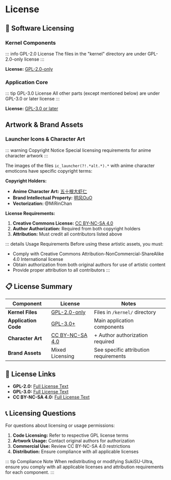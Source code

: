 # License

## 📄 Software Licensing

### Kernel Components

::: info GPL-2.0 License The files in the "kernel" directory are under
GPL-2.0-only license :::

**License:**
[GPL-2.0-only](https://www.gnu.org/licenses/old-licenses/gpl-2.0.en.html)

### Application Core

::: tip GPL-3.0 License All other parts (except mentioned below) are under
GPL-3.0 or later license :::

**License:** [GPL-3.0 or later](https://www.gnu.org/licenses/gpl-3.0.html)

## Artwork & Brand Assets

### Launcher Icons & Character Art

::: warning Copyright Notice Special licensing requirements for anime character
artwork :::

The images of the files `ic_launcher(?!.*alt.*).*` with anime character
emoticons have specific copyright terms:

**Copyright Holders:**

- **Anime Character Art:** [五十根大虾仁](https://space.bilibili.com/370927)
- **Brand Intellectual Property:**
  [明风OuO](https://space.bilibili.com/274939213)
- **Vectorization:** @MiRinChan

**License Requirements:**

1. **Creative Commons License:**
   [CC BY-NC-SA 4.0](https://creativecommons.org/licenses/by-nc-sa/4.0/legalcode.txt)
2. **Author Authorization:** Required from both copyright holders
3. **Attribution:** Must credit all contributors listed above

::: details Usage Requirements Before using these artistic assets, you must:

- Comply with Creative Commons Attribution-NonCommercial-ShareAlike 4.0
  International license
- Obtain authorization from both original authors for use of artistic content
- Provide proper attribution to all contributors :::

## 📋 License Summary

| Component            | License                                                                   | Notes                                 |
| -------------------- | ------------------------------------------------------------------------- | ------------------------------------- |
| **Kernel Files**     | [GPL-2.0-only](https://www.gnu.org/licenses/old-licenses/gpl-2.0.en.html) | Files in `/kernel/` directory         |
| **Application Code** | [GPL-3.0+](https://www.gnu.org/licenses/gpl-3.0.html)                     | Main application components           |
| **Character Art**    | [CC BY-NC-SA 4.0](https://creativecommons.org/licenses/by-nc-sa/4.0/)     | + Author authorization required       |
| **Brand Assets**     | Mixed Licensing                                                           | See specific attribution requirements |

## 🔗 License Links

- **GPL-2.0:**
  [Full License Text](https://www.gnu.org/licenses/old-licenses/gpl-2.0.en.html)
- **GPL-3.0:** [Full License Text](https://www.gnu.org/licenses/gpl-3.0.html)
- **CC BY-NC-SA 4.0:**
  [Full License Text](https://creativecommons.org/licenses/by-nc-sa/4.0/legalcode.txt)

## 📞 Licensing Questions

For questions about licensing or usage permissions:

1. **Code Licensing:** Refer to respective GPL license terms
2. **Artwork Usage:** Contact original authors for authorization
3. **Commercial Use:** Review CC BY-NC-SA 4.0 restrictions
4. **Distribution:** Ensure compliance with all applicable licenses

::: tip Compliance Note When redistributing or modifying SukiSU-Ultra, ensure
you comply with all applicable licenses and attribution requirements for each
component. :::
